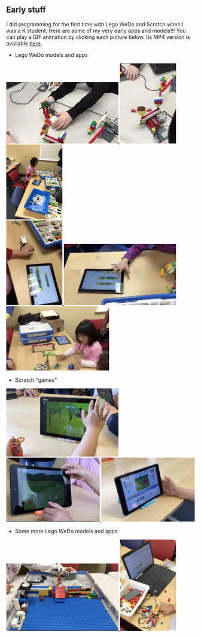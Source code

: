 ## Early stuff

I did programming for the first time with Lego WeDo and Scratch when I was a K student. Here are some of my very early apps and models!!! You can play a GIF animation by clicking each picture below. Its MP4 version is available [here](images/). 

- Lego WeDo models and apps
<a href="images/2016-02-LegoWeDo-1.gif">
<img src="images/2016-02-LegoWeDo-1.jpg" width=300>
</a>
<a href="images/2016-02-LegoWeDo-2.gif">
<img src="images/2016-02-LegoWeDo-2.jpg" width=150>
</a>
<a href="images/2016-03-LegoWeDo-1.gif">
<img src="images/2016-03-LegoWeDo-1.jpg" width=150>
</a>
<br>
<a href="images/2016-03-LegoWeDo-2.gif">
<img src="images/2016-03-LegoWeDo-2.jpg" width=150>
</a>
<a href="images/2016-03-LegoWeDo-3.gif">
<img src="images/2016-03-LegoWeDo-3.jpg" width=300>
</a>
<a href="images/2016-04-LegoWedo.gif">
<img src="images/2016-04-LegoWedo.jpg" width=275>
</a>
<br>

- Scratch "games" 
<a href="images/2016-04-scratch.gif">
<img src="images/2016-04-scratch.jpg" width=300>
</a>
<a href="images/2016-05-scratch.gif">
<img src="images/2016-05-scratch.jpg" width=250>
</a>
<a href="images/2016-06-scratch.gif">
<img src="images/2016-06-scratch.jpg" width=250>
</a>
<br>

- Some more Lego WeDo models and apps
<a href="images/2017-10-LegoWeDo-1.gif">
<img src="images/2017-10-LegoWeDo-1.jpg" width=300>
</a>
<a href="images/2017-10-LegoWeDo-2.gif">
<img src="images/2017-10-LegoWeDo-2.jpg" width=150>
</a>
<br>

